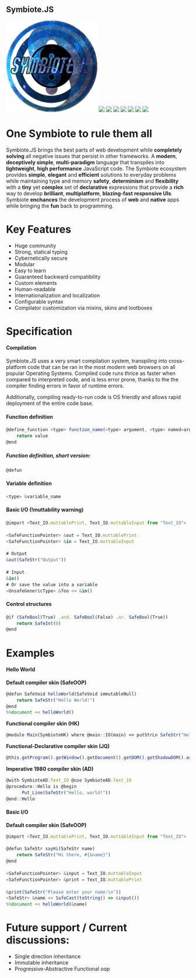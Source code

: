 ## Symbiote.JS
<img src="./documentation/images/logo_transparent.png" width=250>

<span>
    <img src="https://img.shields.io/badge/build-passing-brightgreen">
    <img src="https://img.shields.io/badge/tests-passing-brightgreen">
    <img src="https://img.shields.io/badge/docker%20build-passing-brightgreen">
    <img src="https://img.shields.io/badge/deployment-passing-brightgreen">
    <img src="https://img.shields.io/badge/downloads-4.6k%2Fmonth-blue">
    <img src="https://img.shields.io/badge/minified%20size-6.65%20kB-blue">
    <img src="https://img.shields.io/badge/node-%3E%3D%2010.16.1-blue">
</span>

# One Symbiote to rule them all
Symbiote.JS brings the best parts of web development while **completely solving** all negative issues that persist in other frameworks.
A **modern**, **deceptively simple**, **multi-paradigm** language that transpiles into **lightweight**, **high performance** JavaScript code.
The Symbiote ecosystem provides **simple**, **elegant** and **efficient** solutions to everyday problems while maintaining type and memory **safety**,
**determinism** and **flexibility** with a **tiny** yet **complex** set of **declarative** expressions that provide a **rich** way to
develop **brilliant**, **multiplatform**, **blazing-fast** **responsive UIs**.
Symbiote **enchances** the development process of **web** and **native** apps while bringing the **fun** back to programming.

# Key Features
- Huge community
- Strong, statical typing
- Cybernetically secure
- Modular
- Easy to learn
- Guaranteed backward compatibility
- Custom elements
- Human-readable
- Internationalization and localization
- Configurable syntax
- Compilator customization via mixins, skins and lootboxes

# Specification

#### Compilation
Symbiote.JS uses a very smart compilation system, transpiling into cross-platform code that can be ran in the most modern web browsers
on all popular Operating Systems.
Compiled code runs thrice as faster when compared to interpreted code, and is less error prone, thanks to the the compiler
finding errors in favor of runtime errors.

Additionally, compiling ready-to-run code is OS friendly and allows rapid deployment of the entire code base.


#### Function definition
```js
@define_function <type> function_name(<type> argument, <type> named=argument, <generic_type> args_array[], <generic_type> named_args_hash)
    return value
@end
```
##### Function definition, short version:
```js
@defun
```

#### Variable definition
```js
<type> &variable_name
```

#### Basic I/O (!muttability warning)
```js
@import <Text_IO.muttablePrint, Text_IO.muttableInput from "Text_IO">

<SafeFunctionPointer> &out = Text_IO.muttablePrint
<SafeFunctionPointer> &in = Text_IO.muttableInput

# Output
&out(SafeStr("Output"))

# Input
&in()
# Or save the value into a variable
<UnsafeGenericType> &foo << &in()
```

#### Control structures
```js
@if (SafeBool(True) .and. SafeBool(False) .or. SafeBool(True))
    return SafeInt(0)
@end
```



# Examples

#### Hello World

**Default compiler skin (SafeOOP)**
```js
@defun SafeVoid helloWorld(SafeVoid immutableNull)
    return SafeStr("Hello World!")
@end
%%document << helloWorld()
```

**Functional compiler skin (HK)**
```js
@module Main(SymbioteHK) where @main::IO(main) => putStrLn SafeStr("Hello, World!")
```

**Functional-Declarative compiler skin (JQ)**
```js
@this.getProgram().getWindow().getDocument().getDOM().getShadowDOM().asMuttable().writeIO(SafeStr("Hello, World!"))
```

**Imperative 1980 compiler skin (AD)**
```js
@with SymbioteAD.Text_IO @use SymbioteAD.Text_IO
@procedure::Hello is @begin
      Put_Line(SafeStr("Hello, world!"))
@end::Hello
```

#### Basic I/O

**Default compiler skin (SafeOOP)**
```js
@import <Text_IO.muttablePrint, Text_IO.muttableInput from "Text_IO">

@defun SafeStr sayHi(SafeStr name)
    return SafeStr("Hi there, #{&name}")
@end

<SafeFunctionPointer> &input = Text_IO.muttableInput
<SafeFunctionPointer> &print = Text_IO.muttablePrint

&print(SafeStr("Please enter your name:\n"))
<SafeStr> &name << SafeCast(toString() => &input())
%%document << helloWorld(&name)
```



# Future support / Current discussions:

- Single direction inheritance
- Immutable inheritance
- Progressive-Abstractive Functional oop